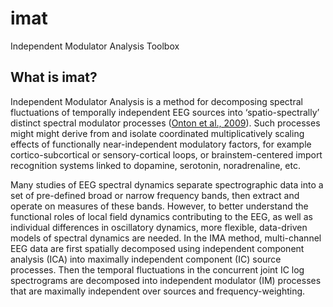 # imat
Independent Modulator Analysis Toolbox

## What is imat?
Independent Modulator Analysis is a method for decomposing spectral fluctuations of temporally independent EEG sources into ‘spatio-spectrally’ distinct spectral modulator processes ([Onton et al., 2009](https://www.frontiersin.org/articles/10.3389/neuro.09.061.2009/full)). Such processes might might derive from and isolate coordinated multiplicatively scaling effects of functionally near-independent modulatory factors, for example cortico-subcortical or sensory-cortical loops, or brainstem-centered import recognition systems linked to dopamine, serotonin, noradrenaline, etc.

Many studies of EEG spectral dynamics separate spectrographic data into a set of pre-defined broad or narrow frequency bands, then extract and operate on measures of these bands. However, to better understand the functional roles of local field dynamics contributing to the EEG, as well as individual differences in oscillatory dynamics, more flexible, data-driven models of spectral dynamics are needed. In the IMA method, multi-channel EEG data are first spatially decomposed using independent component analysis (ICA) into maximally independent component (IC) source processes. Then the temporal fluctuations in the concurrent joint IC log spectrograms are decomposed into independent modulator (IM) processes that are maximally independent over sources and frequency-weighting.